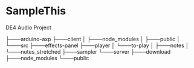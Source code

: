 # SampleThis
DE4 Audio Project

├───arduino-axp
├───client
│   ├───node_modules
│   ├───public
│   └───src
├───effects-panel
├───player
│   └───to-play
│       ├───notes
│       └───notes_stretched
├───sampler
└───server
    ├───download
    ├───node_modules
    └───public